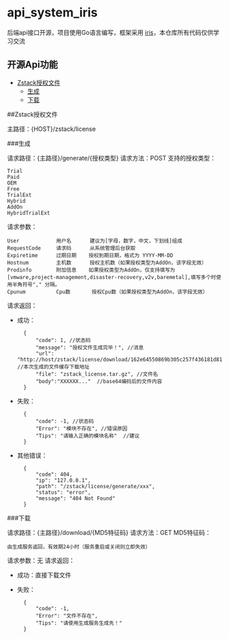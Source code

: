 # api_system_iris

后端api接口开源，项目使用Go语言编写，框架采用 [iris](https://github.com/kataras/iris)，本仓库所有代码仅供学习交流

## 开源Api功能
* [Zstack授权文件](#Zstack授权文件)
    * [生成](#生成)
    * [下载](#下载)


##Zstack授权文件

主路径：{HOST}/zstack/license

###生成

请求路径：{主路径}/generate/{授权类型}
请求方法：POST
支持的授权类型：

    Trial
	Paid
	OEM
	Free
	TrialExt
	Hybrid
 	AddOn
	HybridTrialExt

请求参数：

    User            用户名      建议为[字母，数字，中文，下划线]组成
	RequestCode     请求码      从系统管理后台获取
	Expiretime      过期日期    授权到期日期，格式为 YYYY-MM-DD
	Hostnum         主机数      授权主机数（如果授权类型为AddOn，该字段无效）
	Prodinfo        附加信息    如果授权类型为AddOn，仅支持填写为[vmware,project-management,disaster-recovery,v2v,baremetal],填写多个时使用半角符号"," 分隔。
	Cpunum          Cpu数       授权Cpu数（如果授权类型为AddOn，该字段无效）

请求返回：
* 成功：

        {
            "code": 1, //状态码
            "message": "授权文件生成完毕！", //消息
            "url": "http://host/zstack/license/download/162e64550869b305c257f436181d81bf", //本次生成的文件缓存下载地址
            "file": "zstack_license.tar.gz", //文件名
            "body":"XXXXXX..."  //base64编码后的文件内容
        }

* 失败：

        {
            "code": -1, //状态码
            "Error": "模块不存在", //错误原因
            "Tips": "请输入正确的模块名称"  //建议
        }

* 其他错误：

        {
            "code": 404,
            "ip": "127.0.0.1",
            "path": "/zstack/license/generate/xxx",
            "status": "error",
            "message": "404 Not Found"
        }


###下载

请求路径：{主路径}/download/{MD5特征码}
请求方法：GET
MD5特征码：

    由生成服务返回，有效期24小时（服务重启或关闭则立即失效）


请求参数：无
请求返回：
* 成功：直接下载文件

* 失败：

        {
            "code": -1,
            "Error": "文件不存在",
            "Tips": "请使用生成服务生成先！"
        }